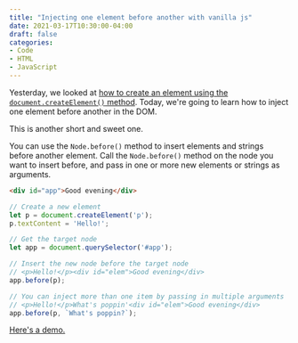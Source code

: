 ```yaml
---
title: "Injecting one element before another with vanilla js"
date: 2021-03-17T10:30:00-04:00
draft: false
categories:
- Code
- HTML
- JavaScript
---
```


Yesterday, we looked at [how to create an element using the `document.createElement()` method](/creating-a-new-element-with-vanilla-js/). Today, we're going to learn how to inject one element before another in the DOM.

This is another short and sweet one.

You can use the `Node.before()` method to insert elements and strings before another element. Call the `Node.before()` method on the node you want to insert before, and pass in one or more new elements or strings as arguments.

```html
<div id="app">Good evening</div>
```

```javascript
// Create a new element
let p = document.createElement('p');
p.textContent = 'Hello!';

// Get the target node
let app = document.querySelector('#app');

// Insert the new node before the target node
// <p>Hello!</p><div id="elem">Good evening</div>
app.before(p);

// You can inject more than one item by passing in multiple arguments
// <p>Hello!</p>What's poppin'<div id="elem">Good evening</div>
app.before(p, `What's poppin?`);
```

[Here's a demo.](https://codepen.io/cferdinandi/pen/dyOEzYO)